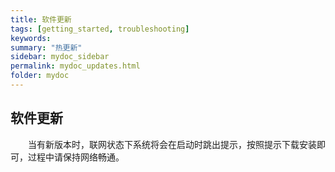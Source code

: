 ```yaml
---
title: 软件更新
tags: [getting_started, troubleshooting]
keywords:
summary: "热更新"
sidebar: mydoc_sidebar
permalink: mydoc_updates.html
folder: mydoc
---
```


## 软件更新

&ensp;&ensp;&ensp;&ensp;当有新版本时，联网状态下系统将会在启动时跳出提示，按照提示下载安装即可，过程中请保持网络畅通。

